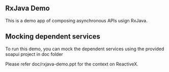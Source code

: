 ## RxJava Demo

This is a demo app of composing asynchronous APIs usign RxJava.

## Mocking dependent services
To run this demo, you can mock the dependent services using the provided soapui project
in doc folder

Please refer doc/rxjava-demo.ppt for the context on ReactiveX.

